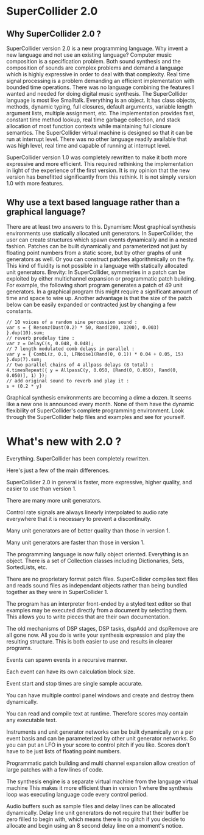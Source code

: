 # SuperCollider 2.0

## Why SuperCollider 2.0 ?

SuperCollider version 2.0 is a new programming language. Why invent a new language and not use an existing language? Computer music composition is a specification problem.  Both sound synthesis and the composition of sounds are complex problems and demand a language which is highly expressive in order to deal with that complexity. Real time signal processing is a problem demanding an efficient implementation with bounded time operations.  There was no language combining the features I wanted and needed for doing digital music synthesis. The SuperCollider language is most like Smalltalk. Everything is an object. It has class objects, methods, dynamic typing, full closures, default arguments, variable length argument lists, multiple assignment, etc. The implementation provides fast, constant time method lookup, real time garbage collection, and stack allocation of most function contexts while maintaining full closure semantics.  The SuperCollider virtual machine is designed so that it can be run at interrupt level.  There was no other language readily available that was high level, real time and capable of running at interrupt level.

SuperCollider version 1.0 was completely rewritten to make it both more expressive and more efficient. This required rethinking the implementation in light of the experience of the first version. It is my opinion that the new version has benefitted significantly from this rethink. It is not simply version 1.0 with more features.

## Why use a text based language rather than a graphical language?

There are at least two answers to this. Dynamism: Most graphical synthesis environments use statically allocated unit generators. In SuperCollider, the user can create structures which spawn events dynamically and in a nested fashion. Patches can be built dynamically and parameterized not just by floating point numbers from a static score, but by other graphs of unit generators as well. Or you can construct patches algorithmically on the fly.  This kind of fluidity is not possible in a language with statically allocated unit generators.  Brevity: In SuperCollider, symmetries in a patch can be exploited by either multichannel expansion or programmatic patch building. For example, the following short program generates a patch of 49 unit generators. In a graphical program this might require a significant amount of time and space to wire up. Another advantage is that the size of the patch below can be easily expanded or contracted just by changing a few constants.

	// 10 voices of a random sine percussion sound :
	var s = { Resonz(Dust(0.2) * 50, Rand(200, 3200), 0.003) }.dup(10).sum;
	// reverb predelay time :
	var z = DelayC(s, 0.048, 0.048);
	// 7 length modulated comb delays in parallel :
	var y = { CombL(z, 0.1, LFNoise1(Rand(0, 0.1)) * 0.04 + 0.05, 15) }.dup(7).sum;
	// two parallel chains of 4 allpass delays (8 total) :
	4.timesRepeat({ y = AllpassC(y, 0.050, [Rand(0, 0.050), Rand(0, 0.050)], 1) });
	// add original sound to reverb and play it :
	s + (0.2 * y)

Graphical synthesis environments are becoming a dime a dozen. It seems like a new one is announced every month. None of them have the dynamic flexibility of SuperCollider's complete programming environment. Look through the SuperCollider help files and examples and see for yourself.

# What's new with 2.0 ?

Everything.  SuperCollider has been completely rewritten.

Here's just a few of the main differences.

SuperCollider 2.0 in general is faster, more expressive, higher quality, and easier to use than version 1.

There are many more unit generators.

Control rate signals are always linearly interpolated to audio rate everywhere that it is necessary to prevent a discontinuity.

Many unit generators are of better quality than those in version 1.

Many unit generators are faster than those in version 1.

The programming language is now fully object oriented. Everything is an object.  There is a set of Collection classes including Dictionaries, Sets, SortedLists, etc.

There are no proprietary format patch files. SuperCollider compiles text files and reads sound files as independant objects rather than being bundled together as they were in SuperCollider 1.

The program has an interpreter front-ended by a styled text editor so that examples may be executed directly from a document by selecting them. This allows you to write pieces that are their own documentation.

The old mechanisms of DSP stages, DSP tasks, dspAdd and dspRemove are all gone now. All you do is write your synthesis expression and play the resulting structure. This is both easier to use and results in clearer programs.

Events can spawn events in a recursive manner.

Each event can have its own calculation block size.

Event start and stop times are single sample accurate.

You can have multiple control panel windows and create and destroy them dynamically.

You can read and compile text at runtime. Therefore scores may contain any executable text.

Instruments and unit generator networks can be built dynamically on a per event basis and can be parameterized by other unit generator networks. So you can put an LFO in your score to control pitch if you like. Scores don't have to be just lists of floating point numbers.

Programmatic patch building and multi channel expansion allow creation of large patches with a few lines of code.

The synthesis engine is a separate virtual machine from the language virtual machine This makes it more efficient than in version 1 where the synthesis loop was executing language code every control period.

Audio buffers such as sample files and delay lines can be allocated dynamically.  Delay line unit generators do not require that their buffer be zero filled to begin with, which means there is no glitch if you decide to allocate and begin using an 8 second delay line on a moment's notice.
